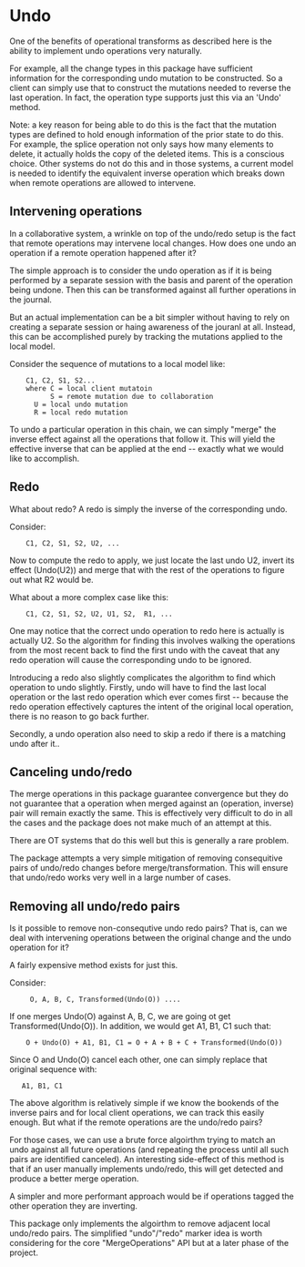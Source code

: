 # Undo

One of the benefits of operational transforms as described here is the 
ability to implement undo operations very naturally.

For example, all the change types in this package have sufficient information
for the corresponding undo mutation to be constructed.  So a client can
simply use that to construct the mutations needed to reverse the last
operation. In fact, the operation type supports just this via an 'Undo'
method.

Note: a key reason for being able to do this is the fact that the mutation
types are defined to hold enough information of the prior state to do this.
For example, the splice operation not only says how many elements to delete,
it actually holds the copy of the deleted items.  This is a conscious choice.
Other systems do not do this and in those systems, a current model is needed
to identify the equivalent inverse operation which breaks down when remote
operations are allowed to intervene.

## Intervening operations

In a collaborative system, a wrinkle on top of the undo/redo setup is the 
fact that remote operations may intervene local changes.  How does one
undo an operation if a remote operation happened after it?

The simple approach is to consider the undo operation as if it is being
performed by a separate session with the basis and parent of the operation
being undone.  Then this can be transformed against all further operations
in the journal.

But an actual implementation can be a bit simpler without having to rely
on creating a separate session or haing awareness of the jouranl at all.
Instead, this can be accomplished purely by tracking the mutations applied
to the local model.

Consider the sequence of mutations to a local model like:

```
    C1, C2, S1, S2...
    where C = local client mutatoin
    	  S = remote mutation due to collaboration
	  U = local undo mutation
	  R = local redo mutation
```

To undo a particular operation in this chain, we can simply "merge" the
inverse effect against all the operations that follow it.  This will yield
the effective inverse that can be applied at the end -- exactly what we
would like to accomplish.

## Redo

What about redo?  A redo is simply the inverse of the corresponding undo.

Consider:

```
    C1, C2, S1, S2, U2, ...
```

Now to compute the redo to apply, we just locate the last undo U2, invert
its effect (Undo(U2)) and merge that with the rest of the operations to figure
out what R2 would be.

What about a more complex case like this:

```
    C1, C2, S1, S2, U2, U1, S2,  R1, ...
```

One may notice that the correct undo operation to redo here is actually is 
actually U2.  So the algorithm for finding this involves walking the operations
from the most recent back to find the first undo with the caveat that any
redo operation will cause the corresponding undo to be ignored.

Introducing a redo also slightly complicates the algorithm to find which
operation to undo slightly.  Firstly, undo will have to find the last local
operation or the last redo operation which ever comes first -- because the
redo operation effectively captures the intent of the original local operation,
there is no reason to go back further.

Secondly, a undo operation also need to skip a redo if there is a matching undo
after it..

## Canceling undo/redo

The merge operations in this package guarantee convergence but they do not
guarantee that a operation when merged against an (operation, inverse) pair
will remain exactly the same.  This is effectively very difficult to do in
all the cases and the package does not make much of an attempt at this.

There are OT systems that do this well but this is generally a rare problem.

The package attempts a very simple mitigation of removing consequitive pairs
of undo/redo changes before merge/transformation.  This will ensure that 
undo/redo works very well in a large number of cases.

## Removing all undo/redo pairs

Is it possible to remove non-consequtive undo redo pairs?  That is, can we 
deal with intervening operations between the original change and the undo
operation for it?

A fairly expensive method exists for just this.

Consider:

```
     O, A, B, C, Transformed(Undo(O)) ....
```

If one merges Undo(O) against A, B, C, we are going ot get Transformed(Undo(O)).
In addition, we would get A1, B1, C1 such that:

```
    O + Undo(O) + A1, B1, C1 = O + A + B + C + Transformed(Undo(O))
```

Since O and Undo(O) cancel each other, one can simply replace that original
sequence with:

```
   A1, B1, C1
```

The above algorithm is relatively simple if we know the bookends of the inverse
pairs and for local client operations, we can track this easily enough.  But
what if the remote operations are the undo/redo pairs?

For those cases, we can use a brute force algoirthm trying to match an
undo against all future operations (and repeating the process until all such
pairs are identified canceled).  An interesting side-effect of this method
is that if an user manually implements undo/redo, this will get detected and
produce a better merge operation.

A simpler and more performant approach would be if operations tagged the other
operation they are inverting.

This package only implements the algoirthm to remove adjacent local undo/redo
pairs. The simplified "undo"/"redo" marker idea is worth considering for the
core "MergeOperations" API but at a later phase of the project.